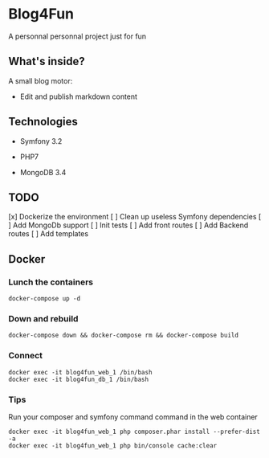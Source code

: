 Blog4Fun
========================

A personnal personnal project just for fun

What's inside?
--------------

A small blog motor:

  * Edit and publish markdown content



Technologies
--------------

* Symfony 3.2

* PHP7

* MongoDB 3.4



TODO
--------------

[x] Dockerize the environment
[ ] Clean up useless Symfony dependencies
[ ] Add MongoDb support
[ ] Init tests
[ ] Add front routes
[ ] Add Backend routes
[ ] Add templates



Docker
--------------

### Lunch the containers
    docker-compose up -d

### Down and rebuild
    docker-compose down && docker-compose rm && docker-compose build

### Connect
    docker exec -it blog4fun_web_1 /bin/bash
    docker exec -it blog4fun_db_1 /bin/bash

### Tips
Run your composer and symfony command command in the web container


    docker exec -it blog4fun_web_1 php composer.phar install --prefer-dist -a
    docker exec -it blog4fun_web_1 php bin/console cache:clear
